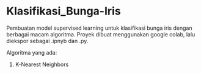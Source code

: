# Klasifikasi_Bunga-Iris
Pembuatan model supervised learning untuk klasifikasi bunga iris dengan berbagai macam algoritma. Proyek dibuat menggunakan google colab, lalu diekspor sebagai .ipnyb dan .py.

Algoritma yang ada:
1. K-Nearest Neighbors
